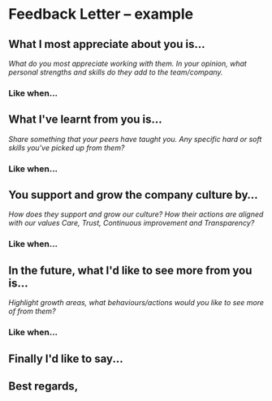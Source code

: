 # Feedback Letter – example

## What I most appreciate about you is...

*What do you most appreciate working with them. In your opinion, what personal strengths and skills do they add to the team/company.*

### Like when...

## What I've learnt from you is…

*Share something that your peers have taught you. Any specific hard or soft skills you've picked up from them?*

### Like when...

## You support and grow the company culture by…

*How does they support and grow our culture? How their actions are aligned with our values Care, Trust, Continuous improvement and Transparency?*

### Like when...

## In the future, what I'd like to see more from you is…

*Highlight growth areas, what behaviours/actions would you like to see more of from them?*

### Like when...

## Finally I'd like to say...

## Best regards,
